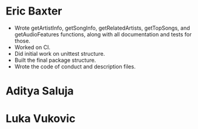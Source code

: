 # Eric Baxter
- Wrote getArtistInfo, getSongInfo, getRelatedArtists, getTopSongs, and getAudioFeatures functions, along with all documentation and tests for those.
- Worked on CI.
- Did initial work on unittest structure.
- Built the final package structure.
- Wrote the code of conduct and description files.


# Aditya Saluja

# Luka Vukovic
